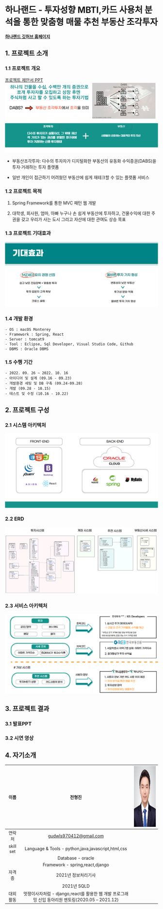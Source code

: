 # 하나랜드 - 투자성향 MBTI,카드 사용처 분석을 통한 맞춤형 매물 추천 부동산 조각투자 

[**하나랜드 깃허브 홈페이지**](https://koposoftware.github.io/2022_13_hjjeon/)

## 1. 프로젝트 소개

### 1.1 프로젝트 개요
[프로젝트 제안서 PPT <img src="service_intro.PNG"/>](/intro.pptx)<br>

- 부동산조각투자: 다수의 투자자가 디지털화한 부동산의 유동화 수익증권(DABS)을 투자·거래하는 투자 플랫폼

- 일반 개인이 접근하기 어려웠던 부동산에 쉽게 재테크할 수 있는 플랫폼 서비스

### 1.2 프로젝트 목적

1) Spring Framework를 통한 MVC 패턴 웹 개발

2) 대학생, 회사원, 엄마, 아빠 누구나 손 쉽게 부동산에 투자하고, 건물수익에 대한 주권을 갖고 우리가 사는 도시 그리고 자산에 대한 관여도 상승 목표

### 1.3 프로젝트 기대효과
<img src="expected_effect.PNG"/>

### 1.4 개발 환경 

```
- OS : macOS Monterey
- Framework : Spring, React
- Server : tomcat9
- Tool : Eclipse, Sql Developer, Visual Studio Code, Github
- DBMS : Oracle DBMS
```

### 1.5 수행 기간 

```
- 2022. 09. 26 ~ 2022. 10. 16
- 아이디어 및 설계 (09.16 - 09.23)
- 개발환경 세팅 및 DB 구축 (09.24-09.28)
- 개발 (09.28 - 10.15)
- 테스트 및 수정 (10.16 - 10.22)
```

## 2. 프로젝트 구성

### 2.1 시스템 아키텍처
<img src="system_arch.PNG"/>

### 2.2 ERD
<img src="erd.PNG"/>

### 2.3 서비스 아키텍처
<img src="service_arch.PNG"/>

## 3. 프로젝트 결과

### 3.1 발표PPT

### 3.2 시연 영상

## 4. 자기소개

|이름 |전형진|<img src="profile.jpg" width="200" height="200"/>|
|:---:|:---:|:---:| 
|연락처 |gudwls970412@gmail.com|
|skill set| Language & Tools - python,java,javascript,html,css|
| | Database - oracle|
| | Framework - spring,react,django|
|자격증| 2021년 정보처리기사 |
|| 2021년 SQLD |
|대외활동| 멋쟁이사자처럼 - django,react를 활용한 웹 개발 프로그래밍 신입 동아리원 멘토링(2020.05 – 2021.12)|
